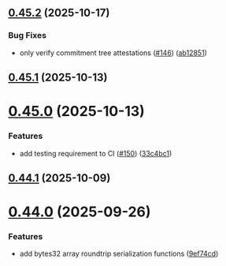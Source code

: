 ## [0.45.2](https://github.com/spaceandtimefdn/sxt-proof-of-sql-sdk/compare/v0.45.1...v0.45.2) (2025-10-17)


### Bug Fixes

* only verify commitment tree attestations ([#146](https://github.com/spaceandtimefdn/sxt-proof-of-sql-sdk/issues/146)) ([ab12851](https://github.com/spaceandtimefdn/sxt-proof-of-sql-sdk/commit/ab1285191789c8ddce2bb7c4a0ba30ee430b4058))



## [0.45.1](https://github.com/spaceandtimefdn/sxt-proof-of-sql-sdk/compare/v0.45.0...v0.45.1) (2025-10-13)



# [0.45.0](https://github.com/spaceandtimefdn/sxt-proof-of-sql-sdk/compare/v0.44.1...v0.45.0) (2025-10-13)


### Features

* add testing requirement to CI ([#150](https://github.com/spaceandtimefdn/sxt-proof-of-sql-sdk/issues/150)) ([33c4bc1](https://github.com/spaceandtimefdn/sxt-proof-of-sql-sdk/commit/33c4bc1c61be6bf807d5685b5acc4398d37cdd70))



## [0.44.1](https://github.com/spaceandtimefdn/sxt-proof-of-sql-sdk/compare/v0.44.0...v0.44.1) (2025-10-09)



# [0.44.0](https://github.com/spaceandtimefdn/sxt-proof-of-sql-sdk/compare/v0.43.1...v0.44.0) (2025-09-26)


### Features

* add bytes32 array roundtrip serialization functions ([9ef74cd](https://github.com/spaceandtimefdn/sxt-proof-of-sql-sdk/commit/9ef74cd6c7065087544da84e9130ae59d4ea3b31))



